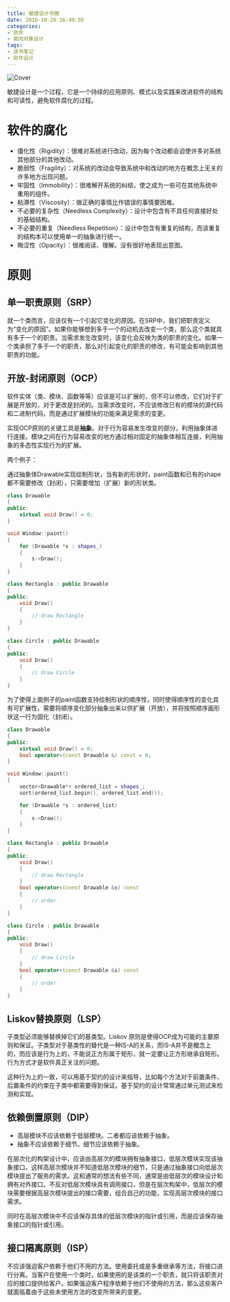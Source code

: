 ```yaml
---
title: 敏捷设计书摘  
date: 2016-10-26 16:49:50
categories:
- 软件
- 面向对象设计
tags: 
- 读书笔记 
- 软件设计
---
```


![Cover](images/agile-design.jpg)

敏捷设计是一个过程，它是一个持续的应用原则、模式以及实践来改进软件的结构和可读性，避免软件腐化的过程。

# 软件的腐化
- 僵化性（Rigidity）：很难对系统进行改动，因为每个改动都会迫使许多对系统其他部分的其他改动。
- 脆弱性（Fragility）：对系统的改动会导致系统中和改动的地方在概念上无关的许多地方出现问题。
- 牢固性（Immobility）：很难解开系统的纠结，使之成为一些可在其他系统中重用的组件。
- 粘滞性（Viscosity）：做正确的事情比作错误的事情要困难。
- 不必要的复杂性（Needless Complexity）：设计中包含有不具任何直接好处的基础结构。
- 不必要的重复（Needless Repetition）：设计中包含有重复的结构，而该重复的结构本可以使用单一的抽象进行统一。
- 晦涩性（Opacity）：很难阅读、理解。没有很好地表现出意图。

# 原则

## 单一职责原则（SRP）

就一个类而言，应该仅有一个引起它变化的原因。在SRP中，我们把职责定义为“变化的原因”。如果你能够想到多于一个的动机去改变一个类，那么这个类就具有多于一个的职责。当需求发生改变时，该变化会反映为类的职责的变化。如果一个类承担了多于一个的职责，那么对引起变化的职责的修改，有可能会影响到其他职责的功能。

## 开放-封闭原则（OCP）

软件实体（类、模块、函数等等）应该是可以扩展的，但不可以修改，它们对于扩展是开放的，对于更改是封闭的。当需求改变时，不应该修改已有的模块的源代码和二进制代码，而是通过扩展模块的功能来满足需求的变更。

实现OCP原则的关键工具是**抽象**。对于行为容易发生改变的部分，利用抽象体进行连接。模块之间在行为容易改变的地方通过相对固定的抽象体相互连接，利用抽象的多态性实现行为的扩展。

两个例子：

通过抽象体Drawable实现绘制形状，当有新的形状时，paint函数和已有的shape都不需要修改（封闭），只需要增加（扩展）新的形状类。

```c++
class Drawable
{
public:
    virtual void Draw() = 0;
}

void Window::paint()
{
    for (Drawable *s : shapes_)
    {
        s->Draw();
    }
}

class Rectangle : public Drawable
{
public:
    void Draw()
    {
        // draw Rectangle
    }
}

class Circle : public Drawable
{
public:
    void Draw()
    {
        // draw Circle
    }
}

```

为了使得上面例子的paint函数支持绘制形状的顺序性，同时使得顺序性的变化具有可扩展性，需要将顺序变化部分抽象出来以供扩展（开放），并将按照顺序画形状这一行为固化（封闭）。

```c++
class Drawable
{
public:
    virtual void Draw() = 0;
    bool operator<(const Drawable &) const = 0;
}

void Window::paint()
{
    vector<Drawable*> ordered_list = shapes_;
    sort(ordered_list.begin(), ordered_list.end());

    for (Drawable *s : ordered_list)
    {
        s->Draw();
    }
}

class Rectangle : public Drawable
{
public:
    void Draw()
    {
        // draw Rectangle
    }
    bool operator<(const Drawable &s) const 
    {
        // order
    }
}

class Circle : public Drawable
{
public:
    void Draw()
    {
        // draw Circle
    }
    bool operator<(const Drawable &s) const 
    {
        // order
    }
}

```

## Liskov替换原则（LSP）

子类型必须能够替换掉它们的基类型。Liskov 原则是使得OCP成为可能的主要原则和保证。子类型对于基类性的替代是一种IS-A的关系，而IS-A并不是概念上的，而应该是行为上的，不能说正方形属于矩形，就一定要让正方形继承自矩形。行为方式才是软件真正关注的问题。

这种行为上的一致，可以用基于契约的设计来指导，比如每个方法对于前置条件、后置条件的约束在子类中都需要得到保证。基于契约的设计常常通过单元测试来检测和实现。

## 依赖倒置原则（DIP）

- 高层模块不应该依赖于低层模块。二者都应该依赖于抽象。
- 抽象不应该依赖于细节。细节应该依赖于抽象。

在层次化的构架设计中，应该由高层次的模块拥有抽象接口，低层次模块实现该抽象接口。这样高层次模块并不知道低层次模块的细节，只是通过抽象接口向低层次模块提出了服务的需求。这和通常的想法有些不同，通常是由低层次的模块设计和拥有对外接口。不反对低层次模块具有调用接口，但是在层次构架中，低层次的模块需要根据高层次模块提出的接口需要，组合自己的功能，实现高层次模块的接口需求。

同时在高层次模块中不应该保存具体的低层次模块的指针或引用，而是应该保存抽象接口的指针或引用。


## 接口隔离原则（ISP）

不应该强迫客户依赖于他们不用的方法。使用委托或是多重继承等方法，将接口进行分离。当客户在使用一个类时，如果使用的是该类的一个职责，就只将该职责对应的接口提供给客户。如果强迫客户程序依赖于他们不使用的方法，那么这些客户就面临着由于这些未使用方法的改变所带来的变更。
